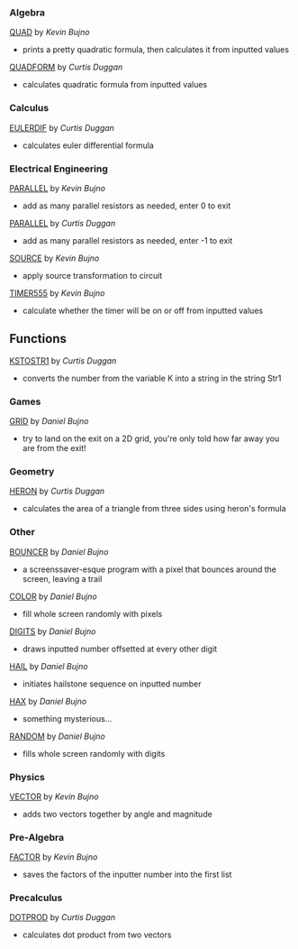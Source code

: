 ### Algebra

[QUAD](/algebra/QUAD.8xp) by *Kevin Bujno*
- prints a pretty quadratic formula, then calculates it from inputted values

[QUADFORM](/algebra/QUADFORM.8xp) by *Curtis Duggan*
- calculates quadratic formula from inputted values

### Calculus

[EULERDIF](/calculus/EULERDIF.8xp) by *Curtis Duggan*
- calculates euler differential formula

### Electrical Engineering

[PARALLEL](/electrical-engineering/PARALLEL_KB.8xp) by *Kevin Bujno*
- add as many parallel resistors as needed, enter 0 to exit

[PARALLEL](/electrical-engineering/PARALLEL_CD.8xp) by *Curtis Duggan*
- add as many parallel resistors as needed, enter -1 to exit

[SOURCE](/electrical-engineering/SOURCE.8xp) by *Kevin Bujno*
- apply source transformation to circuit

[TIMER555](/electrical-engineering/TIMER555.8xp) by *Kevin Bujno*
- calculate whether the timer will be on or off from inputted values

## Functions

[KSTOSTR1](/functions/KSTOSTR1.8xp) by *Curtis Duggan*
- converts the number from the variable K into a string in the string Str1

### Games

[GRID](/games/GRIX.8xp) by *Daniel Bujno*
- try to land on the exit on a 2D grid, you're only told how far away you are from the exit!

### Geometry

[HERON](/geometry/HERON.8xp) by *Curtis Duggan*
- calculates the area of a triangle from three sides using heron's formula

### Other

[BOUNCER](/other/BOUNCER.8xp) by *Daniel Bujno*
- a screenssaver-esque program with a pixel that bounces around the screen, leaving a trail

[COLOR](/other/COLOR.8xp) by *Daniel Bujno*
- fill whole screen randomly with pixels

[DIGITS](/other/DIGITS.8xp) by *Daniel Bujno*
- draws inputted number offsetted at every other digit

[HAIL](/other/HAIL.8xp) by *Daniel Bujno*
- initiates hailstone sequence on inputted number

[HAX](/other/HAX.8xp) by *Daniel Bujno*
- something mysterious...

[RANDOM](/other/RANDOM.8xp) by *Daniel Bujno*
- fills whole screen randomly with digits

### Physics

[VECTOR](/physics/VECTOR.8xp) by *Kevin Bujno*
- adds two vectors together by angle and magnitude

### Pre-Algebra

[FACTOR](/pre-algebra/FACTOR.8xp) by *Kevin Bujno*
- saves the factors of the inputter number into the first list

### Precalculus

[DOTPROD](/precalculus/DOTPROD.8xp) by *Curtis Duggan*
- calculates dot product from two vectors
